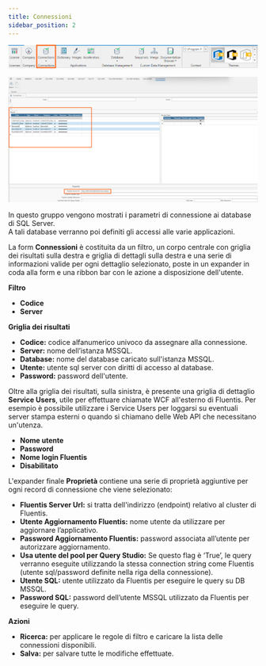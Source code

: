 ```yaml
---
title: Connessioni
sidebar_position: 2
---
```


![](../../../../static/images/20241204101909.png)

![](../../../../static/images/20241216164551.png)


In questo gruppo vengono mostrati i parametri di connessione ai database di SQL Server.   
A tali database verranno poi definiti gli accessi alle varie applicazioni.

La form **Connessioni** è costituita da un filtro, un corpo centrale con griglia dei risultati sulla destra e griglia di dettagli sulla destra e una serie di informazioni valide per ogni dettaglio selezionato, poste in un expander in coda alla form e una ribbon bar con le azione a disposizione dell'utente.

**Filtro**
* **Codice**
* **Server**

**Griglia dei risultati**
* **Codice:** codice alfanumerico univoco da assegnare alla connessione.
* **Server:** nome dell’istanza MSSQL.
* **Database:** nome del database caricato sull'istanza MSSQL.
* **Utente:** utente sql server con diritti di accesso al database.
* **Password:** password dell'utente.


Oltre alla griglia dei risultati, sulla sinistra, è presente una griglia di dettaglio **Service Users**, utile per effettuare chiamate WCF all'esterno di Fluentis. Per esempio è possibile utilizzare i Service Users per loggarsi su eventuali server stampa esterni o quando si chiamano delle Web API che necessitano un'utenza.
* **Nome utente**
* **Password**
* **Nome login Fluentis**
* **Disabilitato**

L'expander finale **Proprietà** contiene una serie di proprietà aggiuntive per ogni record di connessione che viene selezionato:
* **Fluentis Server Url:** si tratta dell'indirizzo (endpoint) relativo al cluster di Fluentis. 
* **Utente Aggiornamento Fluentis:** nome utente da utilizzare per aggiornare l’applicativo.
* **Password Aggiornamento Fluentis:** password associata all’utente per autorizzare aggiornamento.
* **Usa utente del pool per Query Studio:** Se questo flag è ‘True’, le query verranno eseguite utilizzando la stessa connection string come Fluentis (utente sql/password definite nella riga della connessione).
* **Utente SQL:** utente utilizzato da Fluentis per eseguire le query su DB MSSQL.
* **Password SQL:** password dell’utente MSSQL utilizzato da Fluentis per eseguire le query.

**Azioni**
* **Ricerca:** per applicare le regole di filtro e caricare la lista delle connessioni disponibili.
* **Salva:** per salvare tutte le modifiche effettuate.

